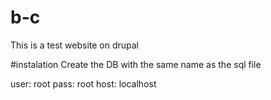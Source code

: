 # b-c
This is a test website on drupal

#instalation
Create the DB with the same name as the sql file

user: root
pass: root
host: localhost
